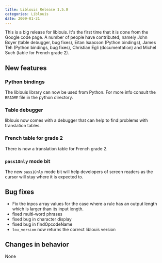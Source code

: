 ```yaml
---
title: Liblouis Release 1.5.0
categories: Liblouis
date: 2009-01-21
---
```

This is a big release for liblouis. It's the first time that it is done from the Google code page. A number of people have contributed, namely John Boyer (table debugger, bug fixes), Eitan Isaacson (Python bindings), James Teh (Python bindings, bug fixes), Christian Egli (documentation) and Michel Such (table for French grade 2).

## New features

### Python bindings

The liblouis library can now be used from Python. For more info consult the `README` file in the python directory.

### Table debugger

liblouis now comes with a debugger that can help to find problems with translation tables.

### French table for grade 2

There is now a translation table for French grade 2.

### `pass1Only` mode bit

The new `pass1Only` mode bit will help developers of screen readers as the cursor will stay where it is expected to.

## Bug fixes

* Fix the inpos array values for the case where a rule has an output length which is larger than its input length.
* fixed multi-word phrases
* fixed bug in character display
* fixed bug in findOpcodeName
* `lou_version` now returns the correct liblouis version

## Changes in behavior

None
